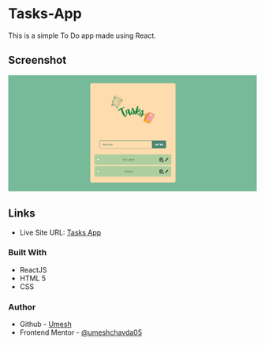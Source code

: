 # Tasks-App
This is a simple To Do app made using React.

## Screenshot

![](./src/screenshot.png)

## Links

- Live Site URL: [Tasks App](https://task-app-with-react.vercel.app/)

### Built With

- ReactJS
- HTML 5
- CSS

### Author

- Github - [Umesh](https://github.com/umeshchavda05)
- Frontend Mentor - [@umeshchavda05](https://www.frontendmentor.io/profile/umeshchavda05)